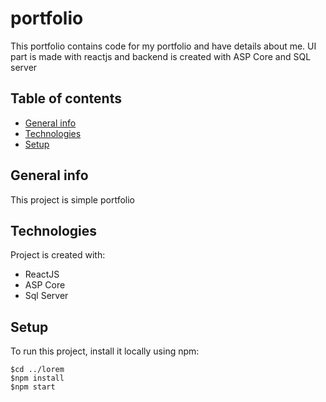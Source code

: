 # portfolio
This portfolio contains code for my portfolio and have details about me. UI part is made with reactjs and backend is created with ASP Core and SQL server

## Table of contents
* [General info](#general-info)
* [Technologies](#technologies)
* [Setup](#setup)

## General info
This project is simple portfolio

## Technologies
Project is created with:
* ReactJS
* ASP Core
* Sql Server

## Setup
To run this project, install it locally using npm:
```
$cd ../lorem
$npm install
$npm start
